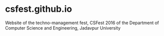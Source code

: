 # csfest.github.io
Website of the techno-management fest, CSFest 2016 of the Department of Computer Science and Engineering, Jadavpur University
